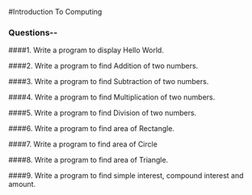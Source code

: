 #Introduction To Computing

### Questions--

####1. Write a program to display Hello World.

####2. Write a program to find Addition of two numbers.

####3. Write a program to find Subtraction of two numbers.

####4. Write a program to find Multiplication of two numbers.

####5. Write a program to find Division of two numbers.

####6. Write a program to find area of Rectangle.

####7. Write a program to find area of Circle

####8. Write a program to find area of Triangle.

####9. Write a program to find simple interest, compound interest and amount.

